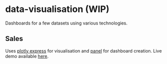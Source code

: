 # data-visualisation (WIP)
Dashboards for a few datasets using various technologies.
 
## Sales
Uses [plotly express](https://plotly.com/python/plotly-express/) for visualisation and [panel](https://panel.holoviz.org/) for dashboard creation. Live demo available [here](http://panel.apaudel.com).
